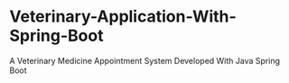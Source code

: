 # Veterinary-Application-With-Spring-Boot
A Veterinary Medicine Appointment System Developed With Java Spring Boot
